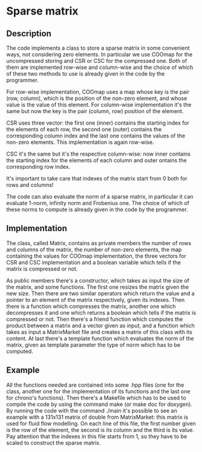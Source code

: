 
# Sparse matrix
## Description
The code implements a class to store a sparse matrix in some convenient ways, not considering zero elements.
In particular we use COOmap for the uncompressed storing and CSR or CSC for the compressed one. Both of them are implemented row-wise and column-wise and the choice of which of these two methods to use is already given in the code by the programmer.

For row-wise implementation, COOmap uses a map whose key is the pair (row, column), which is the position of the non-zero element, and whose value is the value of this element.
For column-wise implementation it's the same but now the key is the pair (column, row) position of the element.

CSR uses three vector: the first one (inner) contains the starting index for the elements of each row, the second one (outer) contains the corresponding column index and the last one contains the values of the non-zero elements. This implementation is again row-wise.

CSC it's the same but it's the respective column-wise: now inner contains the starting index for the elements of each column and outer ontains the corresponding row index.

It's important to take care that indexes of the matrix start from 0 both for rows and columns!

The code can also evaluate the norm of a sparse matrix, in particular it can evaluate 1-norm, infinity norm and Frobenius one. The choice of which of these norms to compute is already given in the code by the programmer.

## Implementation
The class, called Matrix, contains as private members the number of rows and columns of the matrix, the number of non-zero elements, the map containing the values for COOmap implementation, the three vectors for CSR and CSC implementation and a boolean variable which tells if the matrix is compressed or not.

As public members there's a constructor, which takes as input the size of the matrix, and some functions. 
The first one resizes the matrix given the new size.
Then there are two similar operators which return the value and a pointer to an element of the matrix respectively, given its indexes.
Then there is a function which compresses the matrix, another one which decompresses it and one which returns a boolean which tells if the matrix is compressed or not.
Then there's a friend function which computes the product between a matrix and a vector given as input, and a function which takes as input a MatrixMarket file and creates a matrix of this class with its content.
At last there's a template function which evaluates the norm of the matrix, given as template parameter the type of norm which has to be computed.

## Example
All the functions needed are contained into some .hpp files (one for the class, another one for the implementation of its functions and the last one for chrono's functions).
Then there's a Makefile which has to be used to compile the code by using the command make (or make doc for doxygen).
By running the code with the command ./main it's possible to see an example with a 131x131 matrix of double from MatrixMarket: this matrix is used for fluid flow modelling. On each line of this file, the first number given is the row of the element, the second is its column and the third is its value. Pay attention that the indexes in this file starts from 1, so they have to be scaled to construct the sparse matrix.